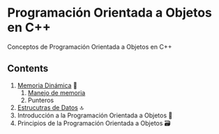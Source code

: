 # Programación Orientada a Objetos en C++

Conceptos de Programación Orientada a Objetos en C++

## Contents

1. [Memoria Dinámica](./1%20Memoria%20Dinámica/) 💽
   1. [Manejo de memoria](./1%20Memoria%20Dinámica/memoria-dinamica.md)
   2. Punteros
2. [Estrucutras de Datos](./) 🔝
3. Introducción a la Programación Orientada a Objetos 📁
4. Principios de la Programación Orientada a Objetos 🗃️
